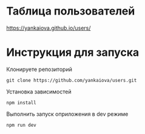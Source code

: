 # Таблица пользователей
https://yankaiova.github.io/users/
# Инструкция для запуска
Клонируете репозиторий
```
git clone https://github.com/yankaiova/users.git
```
Установка зависимостей
```
npm install
```
Выполнить запуск оприложения в dev режиме
```
npm run dev
```

